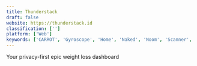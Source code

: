 ```yaml
---
title: Thunderstack
draft: false 
website: https://thunderstack.id
classification: ['']
platform: ['Web']
keywords: ['CARROT', 'Gyroscope', 'Home', 'Naked', 'Noom', 'Scanner', 'Slim', 'This', 'Wakeout', 'WeightHub']
---
```

Your privacy-first epic weight loss dashboard